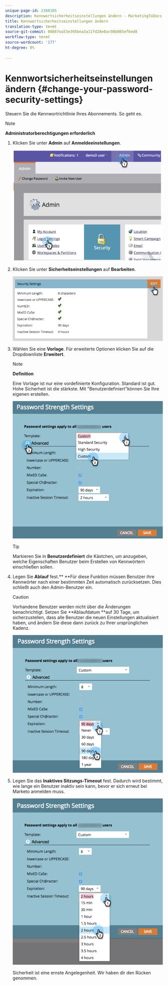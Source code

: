 ```yaml
---
unique-page-id: 2360185
description: Kennwortsicherheitseinstellungen ändern - MarketingToDocs - Produktdokumentation
title: Kennwortsicherheitseinstellungen ändern
translation-type: tm+mt
source-git-commit: 00887ea53e395bea3a11fd28e0ac98b085ef6ed8
workflow-type: tm+mt
source-wordcount: '177'
ht-degree: 0%

---
```



# Kennwortsicherheitseinstellungen ändern {#change-your-password-security-settings}

Steuern Sie die Kennwortrichtlinie Ihres Abonnements. So geht es.

>[!NOTE]
>
>**Administratorberechtigungen erforderlich**

1. Klicken Sie unter **Admin** auf **Anmeldeeinstellungen**.

   ![](assets/image2014-9-16-12-3a41-3a40.png)

1. Klicken Sie unter **Sicherheitseinstellungen** auf **Bearbeiten**.

   ![](assets/passwordsettings-hand.png)

1. Wählen Sie eine **Vorlage**. Für erweiterte Optionen klicken Sie auf die Dropdownliste **Erweitert**.

   >[!NOTE]
   >
   >**Definition**
   >
   >
   >Eine Vorlage ist nur eine vordefinierte Konfiguration. Standard ist gut. Hohe Sicherheit ist die stärkste. Mit &quot;Benutzerdefiniert&quot;können Sie Ihre eigenen erstellen.

   ![](assets/passwordstrength.png)

   >[!TIP]
   >
   >Markieren Sie in **Benutzerdefiniert** die Kästchen, um anzugeben, welche Eigenschaften Benutzer beim Erstellen von Kennwörtern einschließen sollen.

1. Legen Sie **Ablauf** fest.** **Für diese Funktion müssen Benutzer ihre Kennwörter nach einer bestimmten Zeit automatisch zurücksetzen. Dies schließt auch den Admin-Benutzer ein.

   >[!CAUTION]
   >
   >Vorhandene Benutzer werden nicht über die Änderungen benachrichtigt. Setzen Sie **Ablaufdatum **auf 30 Tage, um sicherzustellen, dass alle Benutzer die neuen Einstellungen aktualisiert haben, und ändern Sie diese dann zurück zu Ihrer ursprünglichen Kadenz.

   ![](assets/expiration.png)

1. Legen Sie das **Inaktives Sitzungs-Timeout** fest. Dadurch wird bestimmt, wie lange ein Benutzer inaktiv sein kann, bevor er sich erneut bei Marketo anmelden muss.

   ![](assets/inactivesession.png)

   Sicherheit ist eine ernste Angelegenheit. Wir haben dir den Rücken genommen.

